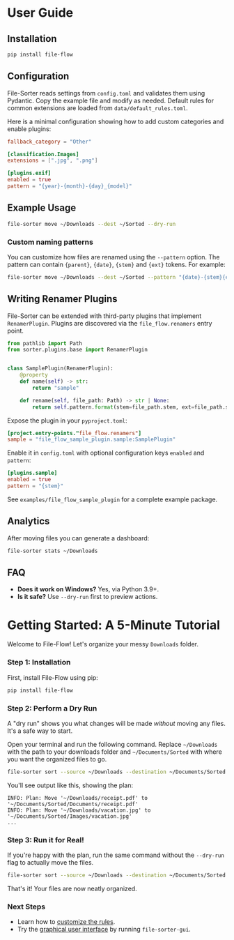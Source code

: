 # User Guide

## Installation
```bash
pip install file-flow
```

## Configuration
File-Sorter reads settings from `config.toml` and validates them using
Pydantic. Copy the example file and modify as needed.
Default rules for common extensions are loaded from `data/default_rules.toml`.

Here is a minimal configuration showing how to add custom categories and enable
plugins:

```toml
fallback_category = "Other"

[classification.Images]
extensions = [".jpg", ".png"]

[plugins.exif]
enabled = true
pattern = "{year}-{month}-{day}_{model}"
```

## Example Usage
```bash
file-sorter move ~/Downloads --dest ~/Sorted --dry-run
```

### Custom naming patterns
You can customize how files are renamed using the ``--pattern`` option. The
pattern can contain ``{parent}``, ``{date}``, ``{stem}`` and ``{ext}`` tokens.
For example:
```bash
file-sorter move ~/Downloads --dest ~/Sorted --pattern "{date}-{stem}{ext}"
```

## Writing Renamer Plugins

File-Sorter can be extended with third-party plugins that implement
`RenamerPlugin`. Plugins are discovered via the `file_flow.renamers`
entry point.

```python
from pathlib import Path
from sorter.plugins.base import RenamerPlugin


class SamplePlugin(RenamerPlugin):
    @property
    def name(self) -> str:
        return "sample"

    def rename(self, file_path: Path) -> str | None:
        return self.pattern.format(stem=file_path.stem, ext=file_path.suffix)
```

Expose the plugin in your `pyproject.toml`:

```toml
[project.entry-points."file_flow.renamers"]
sample = "file_flow_sample_plugin.sample:SamplePlugin"
```

Enable it in `config.toml` with optional configuration keys
`enabled` and `pattern`:

```toml
[plugins.sample]
enabled = true
pattern = "{stem}"
```

See `examples/file_flow_sample_plugin` for a complete example package.

## Analytics
After moving files you can generate a dashboard:
```bash
file-sorter stats ~/Downloads
```

## FAQ
- **Does it work on Windows?** Yes, via Python 3.9+.
- **Is it safe?** Use `--dry-run` first to preview actions.

# Getting Started: A 5-Minute Tutorial

Welcome to File-Flow! Let's organize your messy `Downloads` folder.

### Step 1: Installation

First, install File-Flow using pip:

```bash
pip install file-flow
```

### Step 2: Perform a Dry Run

A "dry run" shows you what changes will be made *without* moving any files. It's a safe way to start.

Open your terminal and run the following command. Replace `~/Downloads` with the path to your downloads folder and `~/Documents/Sorted` with where you want the organized files to go.

```bash
file-sorter sort --source ~/Downloads --destination ~/Documents/Sorted --dry-run
```

You'll see output like this, showing the plan:
```
INFO: Plan: Move '~/Downloads/receipt.pdf' to '~/Documents/Sorted/Documents/receipt.pdf'
INFO: Plan: Move '~/Downloads/vacation.jpg' to '~/Documents/Sorted/Images/vacation.jpg'
...
```

### Step 3: Run it for Real!

If you're happy with the plan, run the same command without the `--dry-run` flag to actually move the files.

```bash
file-sorter sort --source ~/Downloads --destination ~/Documents/Sorted
```

That's it! Your files are now neatly organized.

### Next Steps

* Learn how to [customize the rules](link-to-rules-doc.md).
* Try the [graphical user interface](link-to-gui-doc.md) by running `file-sorter-gui`.
